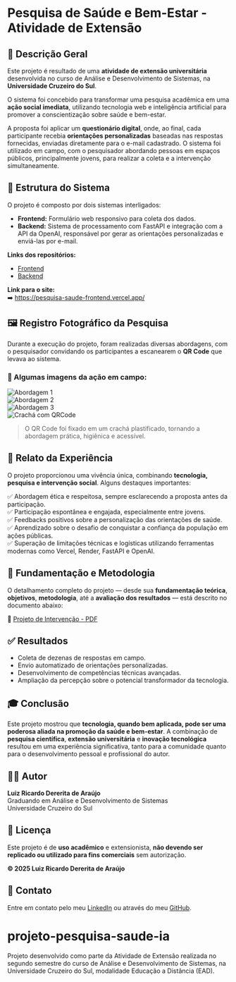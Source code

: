 
# Pesquisa de Saúde e Bem-Estar - Atividade de Extensão

## 🎯 Descrição Geral

Este projeto é resultado de uma **atividade de extensão universitária** desenvolvida no curso de Análise e Desenvolvimento de Sistemas, na **Universidade Cruzeiro do Sul**.

O sistema foi concebido para transformar uma pesquisa acadêmica em uma **ação social imediata**, utilizando tecnologia web e inteligência artificial para promover a conscientização sobre saúde e bem-estar.

A proposta foi aplicar um **questionário digital**, onde, ao final, cada participante recebia **orientações personalizadas** baseadas nas respostas fornecidas, enviadas diretamente para o e-mail cadastrado. O sistema foi utilizado em campo, com o pesquisador abordando pessoas em espaços públicos, principalmente jovens, para realizar a coleta e a intervenção simultaneamente.

## 🚀 Estrutura do Sistema

O projeto é composto por dois sistemas interligados:

- **Frontend:** Formulário web responsivo para coleta dos dados.
- **Backend:** Sistema de processamento com FastAPI e integração com a API da OpenAI, responsável por gerar as orientações personalizadas e enviá-las por e-mail.

**Links dos repositórios:**

- [Frontend](https://github.com/seuusuario/pesquisa-saude-frontend)
- [Backend](https://github.com/seuusuario/pesquisa-saude-backend)

**Link para o site:**  
➡️ https://pesquisa-saude-frontend.vercel.app/

## 🖼️ Registro Fotográfico da Pesquisa

Durante a execução do projeto, foram realizadas diversas abordagens, com o pesquisador convidando os participantes a escanearem o **QR Code** que levava ao sistema.

### 📸 Algumas imagens da ação em campo:

![Abordagem 1](./imagens/abordagem1.jpg)  
![Abordagem 2](./imagens/abordagem2.jpg)  
![Abordagem 3](./imagens/abordagem3.jpg)  
![Crachá com QRCode](./imagens/cracha.jpg)

> O QR Code foi fixado em um crachá plastificado, tornando a abordagem prática, higiênica e acessível.

## 📝 Relato da Experiência

O projeto proporcionou uma vivência única, combinando **tecnologia, pesquisa e intervenção social**. Alguns destaques importantes:

✅ Abordagem ética e respeitosa, sempre esclarecendo a proposta antes da participação.  
✅ Participação espontânea e engajada, especialmente entre jovens.  
✅ Feedbacks positivos sobre a personalização das orientações de saúde.  
✅ Aprendizado sobre o desafio de conquistar a confiança da população em ações públicas.  
✅ Superação de limitações técnicas e logísticas utilizando ferramentas modernas como Vercel, Render, FastAPI e OpenAI.

## 📖 Fundamentação e Metodologia

O detalhamento completo do projeto — desde sua **fundamentação teórica**, **objetivos**, **metodologia**, até a **avaliação dos resultados** — está descrito no documento abaixo:

📄 [Projeto de Intervenção - PDF](./Projeto_Intervencao_Luiz_Ricardo.pdf)

## ✅ Resultados

- Coleta de dezenas de respostas em campo.
- Envio automatizado de orientações personalizadas.
- Desenvolvimento de competências técnicas avançadas.
- Ampliação da percepção sobre o potencial transformador da tecnologia.

## 🎓 Conclusão

Este projeto mostrou que **tecnologia, quando bem aplicada, pode ser uma poderosa aliada na promoção da saúde e bem-estar**. A combinação de **pesquisa científica**, **extensão universitária** e **inovação tecnológica** resultou em uma experiência significativa, tanto para a comunidade quanto para o desenvolvimento pessoal e profissional do autor.

## 👨‍💻 Autor

**Luiz Ricardo Dererita de Araújo**  
Graduando em Análise e Desenvolvimento de Sistemas  
Universidade Cruzeiro do Sul

## 📄 Licença

Este projeto é de **uso acadêmico** e extensionista, **não devendo ser replicado ou utilizado para fins comerciais** sem autorização.

**© 2025 Luiz Ricardo Dererita de Araújo**

## 🔗 Contato

Entre em contato pelo meu [LinkedIn](https://www.linkedin.com/in/luizdererita-ads/) ou através do meu [GitHub](https://github.com/LuizRaizen).
# projeto-pesquisa-saude-ia
Projeto desenvolvido como parte da Atividade de Extensão realizada no segundo semestre do curso de Análise e Desenvolvimento de Sistemas, na Universidade Cruzeiro do Sul, modalidade Educação a Distância (EAD).
